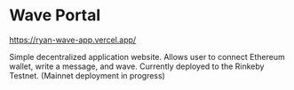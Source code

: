 # Wave Portal

https://ryan-wave-app.vercel.app/

Simple decentralized application website. Allows user to connect Ethereum wallet, write a message, and wave.
Currently deployed to the Rinkeby Testnet. (Mainnet deployment in progress)

